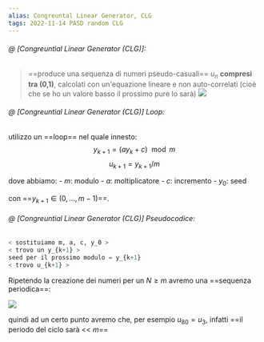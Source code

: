 ```yaml
---
alias: Congreuntal Linear Generator, CLG
tags: 2022-11-14 PASD random CLG
---
```


###### @ [Congreuntial Linear Generator (CLG)]:
> ==produce una sequenza di numeri pseudo-casuali== $u_n$ **compresi tra (0,1)**, calcolati con un'equazione lineare e non auto-correlati (cioè che se ho un valore basso il prossimo pure lo sarà)
> ![](Uni/PASD/img/unplot.jpeg)
<!--ID: 1670236970393-->


###### @ [Congreuntial Linear Generator (CLG)] Loop:
utilizzo un ==loop== nel quale innesto:
$$y_{k+1}=(ay_k+c)\mod m$$
$$u_{k+1}=y_{k+1}/m$$

dove abbiamo:
	- $m$: modulo
	- $a$: moltiplicatore
	- $c$: incremento
	- $y_0$: seed

con ==$y_{k+1}\in (0,...,m-1)$==.
<!--ID: 1670568415361-->





###### @ [Congreuntial Linear Generator (CLG)] Pseudocodice:
```python
< sostituiamo m, a, c, y_0 >
< trovo un y_{k+1} >
seed per il prossimo modulo = y_{k+1}
< trovo u_{k+1} >
```

Ripetendo la creazione dei numeri per un $N\geq m$ avremo una ==sequenza periodica==:
<!--ID: 1670568415368-->

![](Uni/PASD/img/percyc.jpeg)

quindi ad un certo punto avremo che, per esempio $u_{80}=u_3$, infatti ==il periodo del ciclo sarà << $m$==
<!--ID: 1670236970402-->


